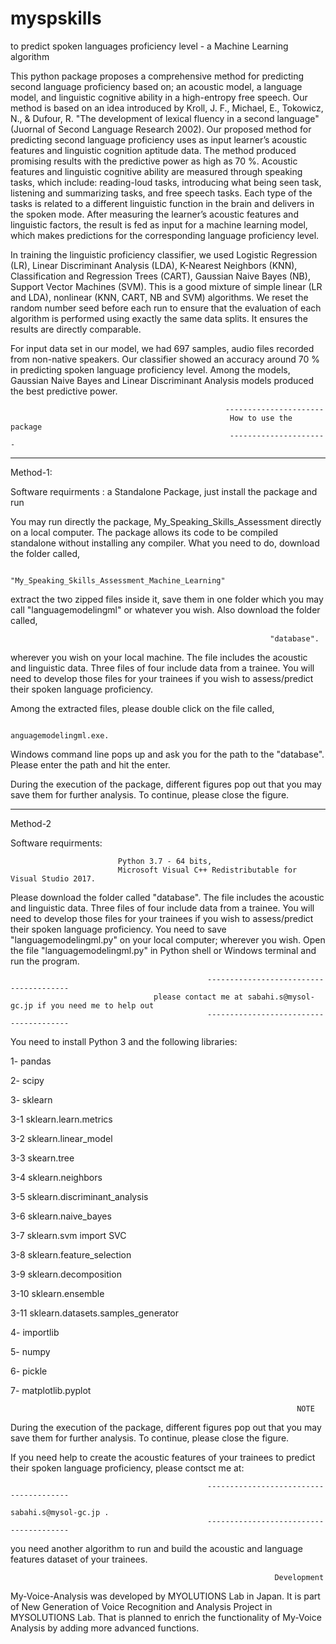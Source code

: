 # myspskills
to predict spoken languages proficiency level - a Machine Learning algorithm 

This python package proposes a comprehensive method for predicting second language proficiency based on; an acoustic model, a language model, and linguistic cognitive ability in a high-entropy free speech. Our method is based on an idea introduced by Kroll, J. F., Michael, E., Tokowicz, N., & Dufour, R. "The development of lexical fluency in a second language" (Juornal of Second Language Research 2002). Our proposed method for predicting second language proficiency uses as input learner’s acoustic features and linguistic cognition aptitude data. The method produced promising results with the predictive power as high as 70 %. Acoustic features and linguistic cognitive ability are measured through speaking tasks, which include: reading-loud tasks, introducing what being seen task, listening and summarizing tasks, and free speech tasks. Each type of the tasks is related to a different linguistic function in the brain and delivers in the spoken mode. After measuring the learner’s acoustic features and linguistic factors, the result is fed as input for a machine learning model, which makes predictions for the corresponding language proficiency level. 

In training the linguistic proficiency classifier, we used Logistic Regression (LR), Linear Discriminant Analysis (LDA), K-Nearest Neighbors (KNN), Classification and Regression Trees (CART), Gaussian Naive Bayes (NB), Support Vector Machines (SVM). This is a good mixture of simple linear (LR and LDA), nonlinear (KNN, CART, NB and SVM) algorithms. We reset the random number seed before each run to ensure that the evaluation of each algorithm is performed using exactly the same data splits. It ensures the results are directly comparable.

For input data set in our model, we had 697 samples, audio files recorded from non-native speakers. Our classifier showed an accuracy around 70 % in predicting spoken language proficiency level. Among the models, Gaussian Naive Bayes and Linear Discriminant Analysis models produced the best predictive power.

                                                    ----------------------
                                                     How to use the package
                                                     ----------------------

___________________

Method-1:

Software requirments : a Standalone Package, just install the package and run  

You may run directly the package, My_Speaking_Skills_Assessment directly on a local computer. The package allows its code to be compiled standalone without installing any compiler. What you need to do, download the folder called,  
  
                                            "My_Speaking_Skills_Assessment_Machine_Learning" 
                                           
extract the two zipped files inside it, save them in one folder which you may call "languagemodelingml" or whatever you wish. Also download the folder called, 

                                                              "database". 

wherever you wish on your local machine. 
The file includes the acoustic and linguistic data. Three files of four include data from a trainee. You will need to develop those files for your trainees if you wish to assess/predict their spoken language proficiency.

Among the extracted files, please double click on the file called,

                                                        anguagemodelingml.exe.

Windows command line pops up and ask you for the path to the "database". Please enter the path and hit the enter.

During the execution of the package, different figures pop out that you may save them for further analysis. To continue, please close the figure.  

___________________

Method-2 

Software requirments:

                            Python 3.7 - 64 bits, 
                            Microsoft Visual C++ Redistributable for Visual Studio 2017.  

Please download the folder called "database". The file includes the acoustic and linguistic data. Three files of four include data from a trainee. You will need to develop those files for your trainees if you wish to assess/predict their spoken language proficiency. You need to save "languagemodelingml.py" on your local computer; wherever you wish. 
Open the file "languagemodelingml.py" in Python shell or Windows terminal and run the program. 

                                                ---------------------------------------
                                    please contact me at sabahi.s@mysol-gc.jp if you need me to help out               
                                                ---------------------------------------
                                                
You need to install Python 3 and the following libraries: 

1- pandas

2- scipy

3- sklearn

  3-1 sklearn.learn.metrics 
  
  3-2 sklearn.linear_model
  
  3-3 skearn.tree
  
  3-4 sklearn.neighbors 
  
  3-5 sklearn.discriminant_analysis
  
  3-6 sklearn.naive_bayes
  
  3-7 sklearn.svm import SVC
  
  3-8 sklearn.feature_selection
  
  3-9 sklearn.decomposition
  
  3-10 sklearn.ensemble
  
  3-11 sklearn.datasets.samples_generator 
  
4- importlib

5- numpy

6- pickle

7- matplotlib.pyplot 

                                                                    NOTE
                                                                    
During the execution of the package, different figures pop out that you may save them for further analysis. To continue, please close the figure. 

If you need help to create the acoustic features of your trainees to predict their spoken language proficiency, please contsct me at:

                                                ---------------------------------------
                                                             sabahi.s@mysol-gc.jp .               
                                                ---------------------------------------
                                          
you need another algorithm to run and build the acoustic and language features dataset of your trainees. 

                                                               Development 
                                                               
My-Voice-Analysis was developed by MYOLUTIONS Lab in Japan. It is part of New Generation of Voice Recognition and Analysis Project in MYSOLUTIONS Lab. That is planned to enrich the functionality of My-Voice Analysis by adding more advanced functions.                                                               
